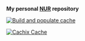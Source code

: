 **My personal [NUR](https://github.com/nix-community/NUR) repository**

<!-- Remove this if you don't use github actions -->
[![Build and populate cache](https://github.com/repos-holder/nur-packages/workflows/Build%20and%20populate%20cache/badge.svg)](https://github.com/repos-holder/nur-packages/actions/workflows/build.yml)

<!--
Uncomment this if you use travis:

[![Build Status](https://travis-ci.com/<YOUR_TRAVIS_USERNAME>/nur-packages.svg?branch=master)](https://travis-ci.com/<YOUR_TRAVIS_USERNAME>/nur-packages)
-->
[![Cachix Cache](https://img.shields.io/badge/cachix-dukzcry-blue.svg)](https://dukzcry.cachix.org)

